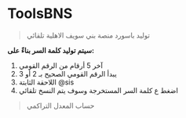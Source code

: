 # ToolsBNS
>توليد باسورد منصة بني سويف الاهلية تلقائي

**سيتم توليد كلمة السر بناءً على:**
1. آخر 5 أرقام من الرقم القومي
2. يبدأ الرقم القومي الصحيح بـ 2 أو 3
3. اللاحقة الثابتة @sis
4. اضغط ع كلمة السر المستخرجة وسوف يتم النسخ تلقائي
>حساب المعدل التراكمي
